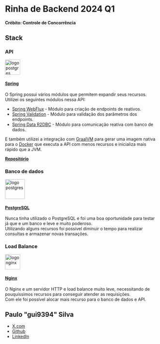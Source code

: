 # Rinha de Backend 2024 Q1

#### Crébito: Controle de Concorrência

## Stack

### API

<img src="https://upload.wikimedia.org/wikipedia/commons/4/44/Spring_Framework_Logo_2018.svg" alt="logo postgres" width="auto" height="50">

#### [Spring](https://spring.io/)

O Spring possui vários módulos que permitem expandir seus recursos.  
Utilizei os seguintes módulos nessa API:

- [Spring WebFlux](https://docs.spring.io/spring-framework/reference/web/webflux.html) - Módulo para criação de
  endpoints de reativos.
- [Spring Validation](https://docs.spring.io/spring-framework/reference/core/validation.html) - Módulo para
  validação dos parâmetros dos endpoints.
- [Spring Data R2DBC](https://docs.spring.io/spring-framework/reference/data-access/r2dbc.html) - Módulo para
  comunicação reativa com banco de dados.

E também utilizei a integração com [GraalVM](https://www.graalvm.org/) para gerar uma imagem nativa para
o [Docker](https://www.docker.com/) que executa a API com menos recursos e inicializa mais rápido que a JVM.

**[Repositório](https://github.com/gui9394/RinhaDeBackend_2024Q1_API)**

### Banco de dados

<img src="https://upload.wikimedia.org/wikipedia/commons/2/29/Postgresql_elephant.svg" alt="logo postgres" width="auto" height="65">

#### [PostgreSQL](https://www.postgresql.org/)

Nunca tinha utilizado o PostgreSQL e foi uma boa oportunidade para testar já que e um banco e leve e muito poderoso.  
Utilizando alguns recursos foi possível diminuir o tempo para realizar consultas e armazenar novas transações.

### Load Balance

<img src="https://upload.wikimedia.org/wikipedia/commons/c/c5/Nginx_logo.svg" alt="logo nginx" width="auto" height="50">

#### [Nginx](https://www.nginx.com/)

O Nginx e um servidor HTTP e load balance muito leve, necessitando de pouquíssimos recursos para conseguir atender as
requisições.  
Com ele foi possível alocar mais recurso para o banco de dados e API.

## Paulo "gui9394" Silva

- [X.com](https://twitter.com/gui9394)
- [Github](https://github.com/gui9394)
- [LinkedIn](https://www.linkedin.com/in/gui9394)
